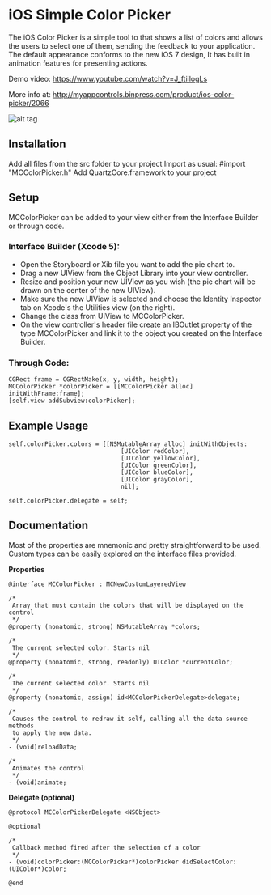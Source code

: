 # iOS Simple Color Picker
The iOS Color Picker is a simple tool to that shows a list of colors and allows the users to select one of them, sending the feedback to your application. The default appearance conforms to the new iOS 7 design, It has built in animation features for presenting actions. 

Demo video: https://www.youtube.com/watch?v=J_ftiilogLs

More info at: http://myappcontrols.binpress.com/product/ios-color-picker/2066

![alt tag](http://myappcontrols.binpress.com/images/stores/store30934/captura-de-tela-2014-01-31-às-12.37.53-pm.png)

## Installation

Add all files from the src folder to your project
Import as usual: #import "MCColorPicker.h"
Add QuartzCore.framework to your project

## Setup

MCColorPicker can be added to your view either from the Interface Builder or through code.

### Interface Builder (Xcode 5):

* Open the Storyboard or Xib file you want to add the pie chart to.
* Drag a new UIView from the Object Library into your view controller.
* Resize and position your new UIView as you wish (the pie chart will be drawn on the center of the new UIView).
* Make sure the new UIView is selected and choose the Identity Inspector tab on Xcode's the Utilities view (on the right).
* Change the class from UIView to MCColorPicker.
* On the view controller's header file create an IBOutlet property of the type MCColorPicker and link it to the object you created on the Interface Builder.

### Through Code:
```
CGRect frame = CGRectMake(x, y, width, height);
MCColorPicker *colorPicker = [[MCColorPicker alloc] initWithFrame:frame];
[self.view addSubview:colorPicker];
```

## Example Usage
```
self.colorPicker.colors = [[NSMutableArray alloc] initWithObjects:
                               [UIColor redColor],
                               [UIColor yellowColor],
                               [UIColor greenColor],
                               [UIColor blueColor],
                               [UIColor grayColor],
                               nil];

self.colorPicker.delegate = self;
```

## Documentation

Most of the properties are mnemonic and pretty straightforward to be used. Custom types can be easily explored on the interface files provided. 

**Properties**    

    @interface MCColorPicker : MCNewCustomLayeredView
    
    /*
     Array that must contain the colors that will be displayed on the control
     */
    @property (nonatomic, strong) NSMutableArray *colors;
    
    /*
     The current selected color. Starts nil
     */
    @property (nonatomic, strong, readonly) UIColor *currentColor;
    
    /*
     The current selected color. Starts nil
     */
    @property (nonatomic, assign) id<MCColorPickerDelegate>delegate;

    /*
     Causes the control to redraw it self, calling all the data source methods
     to apply the new data.
     */
    - (void)reloadData;
    
    /*
     Animates the control
     */
    - (void)animate;

**Delegate (optional)**

    @protocol MCColorPickerDelegate <NSObject>
    
    @optional
    
    /*
     Callback method fired after the selection of a color
     */
    - (void)colorPicker:(MCColorPicker*)colorPicker didSelectColor:(UIColor*)color;
    
    @end
